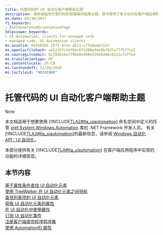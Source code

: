 ```yaml
---
title: 托管代码的 UI 自动化客户端帮助主题
description: 请参阅指向托管代码的链接操作指南主题，其中提供了有关如何在客户端应用程序中实现 Microsoft UI 自动化的功能的详细信息。
ms.date: 03/30/2017
f1_keywords:
- AutoGeneratedOrientationPage
helpviewer_keywords:
- UI Automation, clients for managed code
- managed code, UI Automation clients
ms.assetid: 665b01b5-25f5-47a1-ab11-cffe8ebbf2a7
ms.openlocfilehash: aa5235fcfef66c672288e9ae9b7837a77f5f7ca2
ms.sourcegitcommit: bc293b14af795e0e999e3304dd40c0222cf2ffe4
ms.translationtype: MT
ms.contentlocale: zh-CN
ms.lasthandoff: 11/26/2020
ms.locfileid: "96241988"
---
```

# <a name="ui-automation-clients-for-managed-code-how-to-topics"></a>托管代码的 UI 自动化客户端帮助主题

> [!NOTE]
> 本文档适用于想要使用 [!INCLUDE[TLA2#tla_uiautomation](../../../includes/tla2sharptla-uiautomation-md.md)] 命名空间中定义的托管 <xref:System.Windows.Automation> 类的 .NET Framework 开发人员。 有关 [!INCLUDE[TLA2#tla_uiautomation](../../../includes/tla2sharptla-uiautomation-md.md)]的最新信息，请参阅 [Windows 自动化 API：UI 自动化](/windows/win32/winauto/entry-uiauto-win32)。  
  
 本部分提供有关 [!INCLUDE[TLA#tla_uiautomation](../../../includes/tlasharptla-uiautomation-md.md)] 在客户端应用程序中实现的功能的详细信息。  
  
## <a name="in-this-section"></a>本节内容  

 [基于属性条件查找 UI 自动化元素](find-a-ui-automation-element-based-on-a-property-condition.md)  
 [使用 TreeWalker 在 UI 自动化元素之间导航](navigate-among-ui-automation-elements-with-treewalker.md)  
 [查找列表项的 UI 自动化元素](find-a-ui-automation-element-for-a-list-item.md)  
 [获取 UI 自动化元素的属性](get-ui-automation-element-properties.md)  
 [在 UI 自动化中使用缓存](use-caching-in-ui-automation.md)  
 [订阅 UI 自动化事件](subscribe-to-ui-automation-events.md)  
 [注册客户端提供程序程序集](register-a-client-side-provider-assembly.md)  
 [使用 AutomationID 属性](use-the-automationid-property.md)
